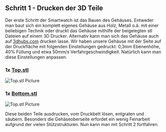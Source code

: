 ## Schritt 1 - Drucken der 3D Teile ##

Der erste Schritt der Smartwatch ist das Bauen des Gehäuses. Entweder man baut sich ein komplett eigenes Gehäuse aus Holz, Metall o.ä. mit einer beliebigen Technik oder druckt das Gehäuse mithilfe der beigelegten stl Dateien auf einem 3D Drucker. Alternativ kann man sich das Gehäuse auch auf [3dhubs.com](https://www.3dhubs.com/) drucken lasse.
Wir haben unsere Gehäuse mit der Seite auf der Druckfläche mit folgenden Einstellungen gedruckt: 0,3mm Ebenenhöhe, 40% Füllung und etwa 50mm/s Verfahrgeschwindigkeit. Natürlich kann man diese Einstellungen anpassen.

### 1x [Top.stl](https://github.com/laubed/diy-smartwatch/raw/master/case/Top.stl) ###
![Top.stl Picture](https://raw.githubusercontent.com/laubed/diy-smartwatch/master/images/top.png)

### 1x [Bottom.stl](https://github.com/laubed/diy-smartwatch/raw/master/case/Bottom.stl) ###
![Top.stl Picture](https://raw.githubusercontent.com/laubed/diy-smartwatch/master/images/bottom.png)

Diese beiden Teile ausdrucken, vom Druckbett lösen, entgraten und säubern. Besonders die Gehäseoberseite erfordet ein wenig Feinarbeit aufgrund der vielen Stützstrukturen.
Nun kann man mit Schritt 2 fortfahren.

